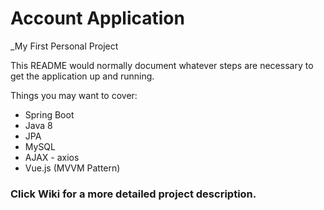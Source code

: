 # Account Application
_My First Personal Project

This README would normally document whatever steps are necessary to get the application up and running.  

Things you may want to cover:  

* Spring Boot
* Java 8
* JPA
* MySQL
* AJAX - axios
* Vue.js (MVVM Pattern)

### Click Wiki for a more detailed project description.
